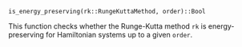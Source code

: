 ```
is_energy_preserving(rk::RungeKuttaMethod, order)::Bool
```

This function checks whether the Runge-Kutta method `rk` is energy-preserving for Hamiltonian systems up to a given `order`.
